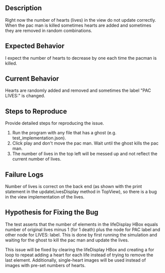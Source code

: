## Description

Right now the number of hearts (lives) in the view do not update correctly. When the pac man is
killed sometimes hearts are added and sometimes they are removed in random combinations.

## Expected Behavior

I expect the number of hearts to decrease by one each time the pacman is killed.

## Current Behavior

Hearts are randomly added and removed and sometimes the label "PAC LIVES:" is changed.

## Steps to Reproduce

Provide detailed steps for reproducing the issue.

1. Run the program with any file that has a ghost (e.g. test_implementation.json).
2. Click play and don't move the pac man. Wait until the ghost kills the pac man.
3. The number of lives in the top left will be messed up and not reflect the current number of
   lives.

## Failure Logs

Number of lives is correct on the back end (as shown with the print statement in the
updateLivesDisplay method in TopView), so there is a bug in the view implementation of the lives.

## Hypothesis for Fixing the Bug

The test asserts that the number of elements in the lifeDisplay HBox equals number of original lives
minus 1 (for 1 death) plus the node for PAC label and other node for LIVES: label. This is done by
first running the simulation and waiting for the ghost to kill the pac man and update the lives.

This issue will be fixed by clearing the lifeDisplay HBox and creating a for loop to repeat adding a
heart for each life instead of trying to remove the last element. Additionally, single-heart images
will be used instead of images with pre-set numbers of hearts. 